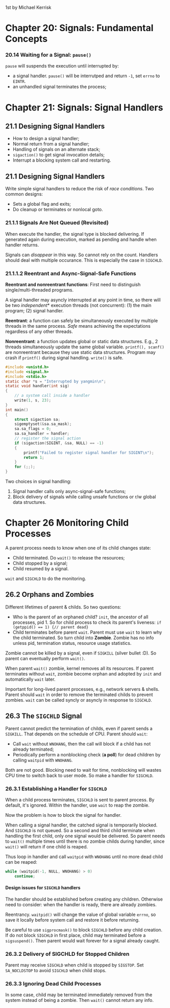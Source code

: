 1st by Michael Kerrisk

# Chapter 20: Signals: Fundamental Concepts

### 20.14 Waiting for a Signal: `pause()`

`pause` will suspends the execution until interrupted by:

-   a signal handler. `pause()` will be interrutped and return `-1`, set `errno` to `EINTR`.
-   an unhandled signal terminates the process;

# Chapter 21: Signals: Signal Handlers

## 21.1 Designing Signal Handlers

-   How to design a signal handler;
-   Normal return from a signal handler;
-   Handling of signals on an alternate stack;
-   `sigaction()` to get signal invocation details;
-   Interrupt a blocking system call and restarting.

## 21.1 Designing Signal Handlers

Write simple signal handlers to reduce the risk of *race conditions*. Two common designs:

-   Sets a global flag and exits;
-   Do cleanup or terminates or nonlocal goto.

### 21.1.1 Signals Are Not Queued (Revisited)

When execute the handler, the signal type is blocked delivering. If generated again during execution, marked as pending and handle when handler returns.

Signals can *disappear* in this way. So cannot rely on the count. Handlers should deal with multiple occurance. This is especially the case in `SIGCHLD`.

### 21.1.1.2 Reentrant and Async-Signal-Safe Functions

**Reentrant and nonreentrant functions**: First need to distinguish single/multi-threaded programs.

A signal handler may asyncly interrupted at any point in time, so there will be two *independent** execution threads (not concurrent): (1) the main program; (2) signal handler.

**Reentrant**: a function can safely be simultaneously executed by multiple threads in the same process. *Safe* means achieving the expectations regardless of any other threads.

**Nonreentrant**: a function updates global or static data structures. E.g., 2 threads simultaneously update the same global variable. `printf(), scanf()` are nonreentrant because they use static data structures. Program may crash if `printf()` during signal handling. `write()` is safe.

```c
#include <unistd.h>
#include <signal.h>
#include <stdio.h>
static char *s = "Interrupted by yangmin\n";
static void handler(int sig)
{
    // a system call inside a handler
    write(1, s, 23);
}
int main()
{
    struct sigaction sa;
    sigemptyset(&sa.sa_mask);
    sa.sa_flags = 0;
    sa.sa_handler = handler;
    // register the signal action
    if (sigaction(SIGINT, &sa, NULL) == -1)
    {
        printf("Failed to register signal handler for SIGINT\n");
        return 1;
    }
    for (;;);    
}
```

Two choices in signal handling:

1.  Signal handler calls only async-signal-safe functions;
2.  Block delivery of signals while calling unsafe functions or r/w global data structures.

# Chapter 26 Monitoring Child Processes

A parent process needs to know when one of its child changes state:

-   Child terminated. Do `wait()` to release the resources;
-   Child stopped by a signal;
-   Child resumed by a signal.

`wait` and `SIGCHLD` to do the monitoring.

## 26.2 Orphans and Zombies

Different lifetimes of parent & childs. So two questions:

-   Who is the parent of an orphaned child? `init`, the ancestor of all processes, pid 1. So for child process to check its parent's liveness: `if (getppid() == 1) {// parent dead}`
-   Child terminates before parent `wait`. Parent must use `wait` to learn why the child terminated. So turn child into **Zombie**. Zombie has no info unless pid, termination status, resource usage statistics.

Zombie cannot be killed by a signal, even if `SIGKILL` (silver bullet :D). So parent can eventually perform `wait()`.

When parent `wait()` zombie, kernel removes all its resources. If parent terminates without `wait`, zombie become orphan and adopted by `init` and automatically `wait` later.

Important for long-lived parent processes, e.g., network servers & shells. Parent should `wait` in order to remove the terminated childs to prevent zombies. `wait` can be called syncly or asyncly in response to `SIGCHLD`.

## 26.3 The `SIGCHLD` Signal

Parent cannot predict the termination of childs, even if parent sends a `SIGKILL`. That depends on the schedule of CPU. Parent should `wait`:

-   Call `wait` without `WNOHANG`, then the call will block if a child has not already terminated;
-   Periodically perform a nonblocking check (**a poll**) for dead children by calling `waitpid` with `WNOHANG`.

Both are not good. Blocking need to wait for time, nonblocking will wastes CPU time to switch back to user mode. So make a handler for `SIGCHLD`.

### 26.3.1 Establishing a Handler for `SIGCHLD`

When a child process terminates, `SIGCHLD` is sent to parent process. By default, it's ignored. Within the handler, use `wait` to reap the zombie.

Now the problem is how to block the signal for handler.

When calling a signal handler, the catched signal is temporarily blocked. And `SIGCHLD` is not queued. So a second and third child terminate when handling the first child, only one signal would be delivered. So parent needs to `wait()` multiple times until there is no zombie childs during handler, since `wait()` will return if one child is reaped.

Thus loop in handler and call `waitpid` with `WNOHANG` until no more dead child can be reaped:

```c
while (waitpid(-1, NULL, WNOHANG) > 0)
    continue;
```

#### Design issues for `SIGCHLD` handlers

The handler should be established before creating any children. Otherwise need to consider: when the handler is ready, there are already zombies. 

Reentrancy. `waitpid()` will change the value of global variable `errno`, so save it locally before system call and restore it before returning.

Be careful to use `sigprocmask()` to block `SIGCHLD` before any child creation. If do not block `SIGCHLD` in first place, child may terminated before a `sigsuspend()`. Then parent would wait forever for a signal already caught.

### 26.3.2 Delivery of SIGCHLD for Stopped Children

Parent may receive `SIGCHLD` when child is stopped by `SIGSTOP`. Set `SA_NOCLDSTOP` to avoid `SIGCHLD` when child stops.

### 26.3.3 Ignoring Dead Child Processes

In some case, child may be terminated immediately removed from the system instead of being a zombie. Then `wait()` cannot return any info.





